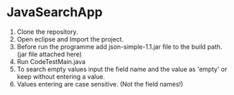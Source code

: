 # JavaSearchApp
1. Clone the repository.<br>
2. Open eclipse and Import the project.<br>
3. Before run the programme add json-simple-1.1.jar file to the build path.(jar file attached here)<br>
4. Run CodeTestMain.java<br>
5. To search empty values input the field name and the value as 'empty' or keep without entering a value.<br>
6. Values entering are case sensitive. (Not the field names!) <br>
